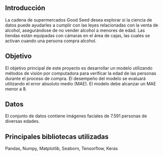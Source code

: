 ## Introducción

La cadena de supermercados Good Seed desea explorar si la ciencia de datos puede ayudarles a cumplir con las leyes relacionadas con la venta de alcohol, asegurándose de no vender alcohol a menores de edad. Las tiendas están equipadas con cámaras en el área de cajas, las cuales se activan cuando una persona compra alcohol.

## Objetivo

El objetivo principal de este proyecto es desarrollar un modelo utilizando métodos de visión por computadora para verificar la edad de las personas durante el proceso de compra.
El desempeño del modelo se evaluará utilizando el error absoluto medio (MAE). El modelo debe alcanzar un MAE menor a 8.

## Datos

El conjunto de datos contiene imágenes faciales de 7.591 personas de diversas edades.

## Principales bibliotecas utilizadas

Pandas, Numpy, Matplotlib, Seaborn, Tensorflow, Keras